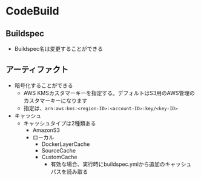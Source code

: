 # CodeBuild
## Buildspec
- Buildspec名は変更することができる
## アーティファクト
- 暗号化することができる
  - AWS KMSカスタマーキーを指定する。デフォルトはS3用のAWS管理のカスタマーキーになります
  - 指定は、```arn:aws:kms:<region-ID>:<account-ID>:key/<key-ID>```
- キャッシュ
  - キャッシュタイプは2種類ある
    - AmazonS3
    - ローカル
      - DockerLayerCache
      - SourceCache
      - CustomCache
        - 有効な場合、実行時にbuildspec.ymlから追加のキャッシュパスを読み取る